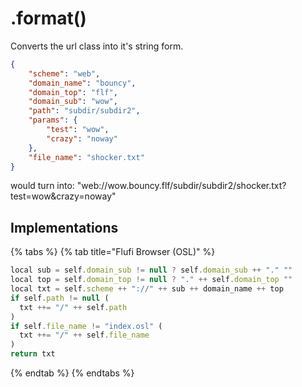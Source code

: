# .format()

Converts the url class into it's string form.

```json
{
    "scheme": "web",
    "domain_name": "bouncy",
    "domain_top": "flf",
    "domain_sub": "wow",
    "path": "subdir/subdir2",
    "params": {
        "test": "wow",
        "crazy": "noway"
    },
    "file_name": "shocker.txt"
}
```

would turn into: "web://wow.bouncy.flf/subdir/subdir2/shocker.txt?test=wow\&crazy=noway"

## Implementations

{% tabs %}
{% tab title="Flufi Browser (OSL)" %}
```javascript
local sub = self.domain_sub != null ? self.domain_sub ++ "." ""
local top = self.domain_top != null ? "." ++ self.domain_top ""
local txt = self.scheme ++ "://" ++ sub ++ domain_name ++ top
if self.path != null (
  txt ++= "/" ++ self.path
)
if self.file_name != "index.osl" (
  txt ++= "/" ++ self.file_name
)
return txt
```
{% endtab %}
{% endtabs %}
